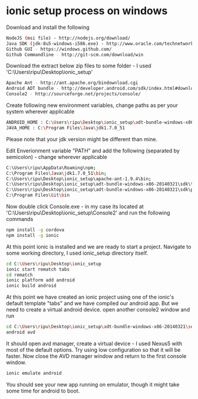 ionic setup process on windows
================

Download and install the following 

```bash
NodeJS (msi file) - http://nodejs.org/download/
Java SDK (jdk-8u5-windows-i586.exe) - http://www.oracle.com/technetwork/java/javase/downloads/jdk8-downloads-2133151.html
Github GUI - https://windows.github.com/
Github Commandline - http://git-scm.com/download/win
```

Download the extract below zip files to some folder - I used 'C:\Users\ripu\Desktop\ionic_setup'

```bash
Apache Ant - http://ant.apache.org/bindownload.cgi
Android ADT bundle - http://developer.android.com/sdk/index.html#download
Console2 - http://sourceforge.net/projects/console/
```

Create following new environment variables, change paths as per your system wherever applicable

```bash
ANDROID_HOME : C:\Users\ripu\Desktop\ionic_setup\adt-bundle-windows-x86-20140321\sdk
JAVA_HOME : C:\Program Files\Java\jdk1.7.0_51 
```

Please note that your jdk version might be different than mine.

Edit Enverionment variable "PATH" and add the following (separated by semicolon) - change wherever applicable

```bash
C:\Users\ripu\AppData\Roaming\npm;
C:\Program Files\Java\jdk1.7.0_51\bin;
C:\Users\ripu\Desktop\ionic_setup\apache-ant-1.9.4\bin;
C:\Users\ripu\Desktop\ionic_setup\adt-bundle-windows-x86-20140321\sdk\tools;
C:\Users\ripu\Desktop\ionic_setup\adt-bundle-windows-x86-20140321\sdk\platform-tools;
C:\Program Files\Git\bin
```

Now double click Console.exe - in my case its located at 'C:\Users\ripu\Desktop\ionic_setup\Console2' and run the following commands

```bash
npm install -g cordova
npm install -g ionic
```

At this point ionic is installed and we are ready to start a project. Navigate to some working directory, I used ionic_setup directory itself.

```bash
cd C:\Users\ripu\Desktop\ionic_setup
ionic start rematch tabs
cd rematch
ionic platform add android
ionic build android
```

At this point we have created an ionic project using one of the ionic's default template "tabs" and we have compiled our android app. But we need to create a virtual android device. open another console2 window and run

```bash
cd C:\Users\ripu\Desktop\ionic_setup\adt-bundle-windows-x86-20140321\sdk\tools
android avd
```

It should open avd manager, create a virtual device - I used Nexus5 with most of the default options. Try using low configuration so that it will be faster. Now close the AVD manager window and return to the first console window.

```bash
ionic emulate android
```

You should see your new app running on emulator, though it might take some time for android to boot. 



















